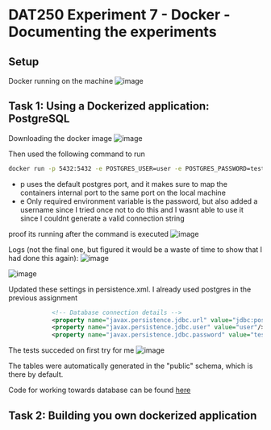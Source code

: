# DAT250 Experiment 7 - Docker - Documenting the experiments

## Setup
Docker running on the machine
![image](https://github.com/user-attachments/assets/dd7fb92d-8fbb-4714-a420-87dab8fa572f)


## Task 1: Using a Dockerized application: PostgreSQL
Downloading the docker image
![image](https://github.com/user-attachments/assets/29636e4e-3662-48d0-b6d6-2b15b01e757d)

Then used the following command to run
```bash
docker run -p 5432:5432 -e POSTGRES_USER=user -e POSTGRES_PASSWORD=testpassword123 -d --name my-postgres --rm postgres
```
- p uses the default postgres port, and it makes sure to map the containers internal port to the same port on the local machine
- e Only required environment variable is the password, but also added a username since I tried once not to do this and I wasnt able to use it since I couldnt generate a valid connection string

proof its running after the command is executed
![image](https://github.com/user-attachments/assets/7bc64d1d-b0ca-48f5-a97a-d3e7c4248167)


Logs (not the final one, but figured it would be a waste of time to show that I had done this again):
![image](https://github.com/user-attachments/assets/aa3f6b15-a5c3-43a5-a312-8ac9d532fdff)

![image](https://github.com/user-attachments/assets/acd33103-9d2a-442d-82b5-d6cd9372cfc0)

Updated these settings in persistence.xml. I already used postgres in the previous assignment
```xml
            <!-- Database connection details -->
            <property name="javax.persistence.jdbc.url" value="jdbc:postgresql://localhost:5432/postgres"/>
            <property name="javax.persistence.jdbc.user" value="user"/>
            <property name="javax.persistence.jdbc.password" value="testpassword123"/>
```

The tests succeded on first try for me
![image](https://github.com/user-attachments/assets/9439b7c4-3c4b-4fae-b700-16f1b24309c6)

The tables were automatically generated in the "public" schema, which is there by default. 

Code for working towards database can be found [here](https://github.com/Ivhene/dat250-jpa-tutorial)

## Task 2: Building you own dockerized application
